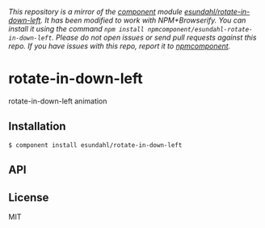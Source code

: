 *This repository is a mirror of the [component](http://component.io) module [esundahl/rotate-in-down-left](http://github.com/esundahl/rotate-in-down-left). It has been modified to work with NPM+Browserify. You can install it using the command `npm install npmcomponent/esundahl-rotate-in-down-left`. Please do not open issues or send pull requests against this repo. If you have issues with this repo, report it to [npmcomponent](https://github.com/airportyh/npmcomponent).*

# rotate-in-down-left

  rotate-in-down-left animation

## Installation

    $ component install esundahl/rotate-in-down-left

## API

   

## License

  MIT
